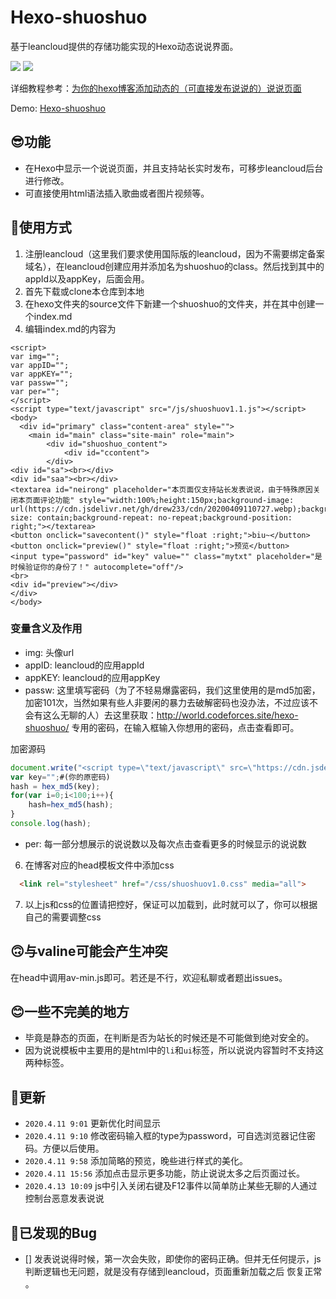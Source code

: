 # Hexo-shuoshuo
基于leancloud提供的存储功能实现的Hexo动态说说界面。

![](https://img.shields.io/github/stars/Drew233/hexo-shuoshuo)
![](https://img.shields.io/github/downloads/Drew233/hexo-shuoshuo/total)

详细教程参考：[为你的hexo博客添加动态的（可直接发布说说的）说说页面](https://cndrew.cn/2020/04/10/hexo-shuoshuo/)

Demo: [Hexo-shuoshuo](https://cndrew.cn/shuoshuo/)


## 😎功能
* 在Hexo中显示一个说说页面，并且支持站长实时发布，可移步leancloud后台进行修改。
* 可直接使用html语法插入歌曲或者图片视频等。

## 🐷使用方式
1. 注册leancloud（这里我们要求使用国际版的leancloud，因为不需要绑定备案域名），在leancloud创建应用并添加名为shuoshuo的class。然后找到其中的appId以及appKey，后面会用。
2. 首先下载或clone本仓库到本地
3. 在hexo文件夹的source文件下新建一个shuoshuo的文件夹，并在其中创建一个index.md
4. 编辑index.md的内容为
```
<script>
var img=""; 
var appID="";
var appKEY=""; 
var passw=""; 
var per=""; 
</script>
<script type="text/javascript" src="/js/shuoshuov1.1.js"></script>
<body>
  <div id="primary" class="content-area" style="">
    <main id="main" class="site-main" role="main">
        <div id="shuoshuo_content">
            <div id="ccontent">
        </div>
<div id="sa"><br></div>
<div id="saa"><br></div>
<textarea id="neirong" placeholder="本页面仅支持站长发表说说，由于特殊原因关闭本页面评论功能" style="width:100%;height:150px;background-image: url(https://cdn.jsdelivr.net/gh/drew233/cdn/20200409110727.webp);background-size: contain;background-repeat: no-repeat;background-position: right;"></textarea>
<button onclick="savecontent()" style="float :right;">biu~</button>
<button onclick="preview()" style="float :right;">预览</button>
<input type="password" id="key" value="" class="mytxt" placeholder="是时候验证你的身份了！" autocomplete="off"/>
<br>
<div id="preview"></div>
</div>
</body>
```
### 变量含义及作用
* img: 头像url
* appID: leancloud的应用appId
* appKEY: leancloud的应用appKey
* passw: 这里填写密码（为了不轻易爆露密码，我们这里使用的是md5加密，加密101次，当然如果有些人非要闲的暴力去破解密码也没办法，不过应该不会有这么无聊的人）去这里获取：http://world.codeforces.site/hexo-shuoshuo/ 专用的密码，在输入框输入你想用的密码，点击查看即可。

加密源码
```javascript
document.write("<script type=\"text/javascript\" src=\"https://cdn.jsdelivr.net/gh/drew233/css/md5.js\"></script>");
var key="";#(你的原密码)
hash = hex_md5(key);
for(var i=0;i<100;i++){
    hash=hex_md5(hash);
}
console.log(hash);
```
* per: 每一部分想展示的说说数以及每次点击查看更多的时候显示的说说数

6. 在博客对应的head模板文件中添加css
```html
  <link rel="stylesheet" href="/css/shuoshuov1.0.css" media="all">
```
7. 以上js和css的位置请把控好，保证可以加载到，此时就可以了，你可以根据自己的需要调整css


## 🙃与valine可能会产生冲突
在head中调用av-min.js即可。若还是不行，欢迎私聊或者题出issues。

## 😊一些不完美的地方
* 毕竟是静态的页面，在判断是否为站长的时候还是不可能做到绝对安全的。
* 因为说说模板中主要用的是html中的`li`和`ui`标签，所以说说内容暂时不支持这两种标签。

## 🚀更新
* `2020.4.11 9:01` 更新优化时间显示
* `2020.4.11 9:10` 修改密码输入框的type为password，可自选浏览器记住密码。方便以后使用。
* `2020.4.11 9:58`  添加简略的预览，晚些进行样式的美化。
* `2020.4.11 15:56`  添加点击显示更多功能，防止说说太多之后页面过长。
* `2020.4.13 10:09`  js中引入关闭右键及F12事件以简单防止某些无聊的人通过控制台恶意发表说说

## 🐛已发现的Bug
* [] 发表说说得时候，第一次会失败，即使你的密码正确。但并无任何提示，js判断逻辑也无问题，就是没有存储到leancloud，页面重新加载之后 恢复正常 。
